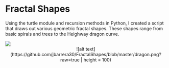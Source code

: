 # Fractal Shapes
Using the turtle module and recursion methods in Python, I created a script that draws out various geometric fractal shapes. These shapes range from basic spirals and trees to the Heighway dragon curve.

<div align=”center”> <img src="https://media.giphy.com/media/QBMQCnaPwu5qqo92Qj/giphy.gif") </div>
<div align="center"> ![alt text](https://github.com/jbarrera30/FractalShapes/blob/master/dragon.png?raw=true | height = 100) </div>
